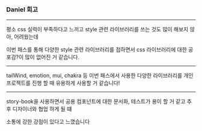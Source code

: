 ### Daniel 회고

---

평소 css 실력이 부족하다고 느끼고 style 관련 라이브러리를 쓰는 것도 많이 해보지 않아, 어려웠는데

이번 패스를 통해 다양한 style 관련 라이브러리를 접하면서 css 라이브러리에 대한 공포감?이 많이 없어진 거 같습니다. 

---


tailWind, emotion, mui, chakra 등 이번 패스에서 사용한 다양한 라이브러리를 개인 프로젝트를 진행 할 때 유용하게 사용할 거 같습니다!

---

story-book을 사용하면서 공용 컴포넌트에 대한 문서화, 테스트가 용이 할 거 같고 추후 디자이너와 협업 하게 될 떄

소통에 강한 강점이 있다고 느꼈습니다
